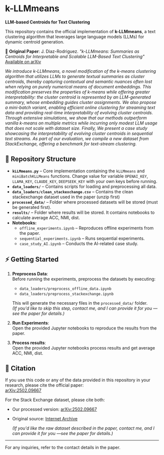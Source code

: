 # k-LLMmeans
**LLM-based Centroids for Text Clustering**

This repository contains the official implementation of **k-LLMmeans**, a text clustering algorithm that leverages large language models (LLMs) for dynamic centroid generation. 

📄 **Original Paper**: J. Diaz-Rodriguez. *"k-LLMmeans: Summaries as Centroids for Interpretable and Scalable LLM-Based Text Clustering"* [Available on arXiv](https://arxiv.org/abs/2502.09667)  

*We introduce k-LLMmeans, a novel modification of the k-means clustering algorithm that utilizes LLMs to generate textual summaries as cluster centroids, thereby capturing contextual and semantic nuances often lost when relying on purely numerical means of document embeddings. This modification preserves the properties of k-means while offering greater interpretability: the cluster centroid is represented by an LLM-generated summary, whose embedding guides cluster assignments. We also propose a mini-batch variant, enabling efficient online clustering for streaming text data and providing real-time interpretability of evolving cluster centroids. Through extensive simulations, we show that our methods outperform vanilla k-means on multiple metrics while incurring only modest LLM usage that does not scale with dataset size. Finally, We present a case study showcasing the interpretability of evolving cluster centroids in sequential text streams. As part of our evaluation, we compile a new dataset from StackExchange, offering a benchmark for text-stream clustering.*

## 📂 Repository Structure
- **`kLLMmeans.py`** – Core implementation containing the `kLLMmeans` and `miniBatchKLLMeans` functions. Change value for variable `OPENAI_KEY`, `LLAMA_KEY`, `CLAUDE_KEY`, `DEEPSEEK_KEY` with your own keys before running.
- **`data_loaders/`** – Contains scripts for loading and preprocessing all data.
- **`data_loaders/clean_stackexchange.csv`** – Contains the clean stackexchange dataset used in the paper (unzip first)
- **`processed_data/`** – Folder where processed datasets will be stored (must be generated first).
- **`results/`** – Folder where results will be stored. It contains notebooks to calculate average ACC, NMI, dist.
- **Notebooks:**
  - `offline_experiments.ipynb` – Reproduces offline experiments from the paper.
  - `sequential_experiments.ipynb` – Runs sequential experiments.
  - `case_study_AI.ipynb` – Conducts the AI-related case study.

## ⚡ Getting Started
1. **Preprocess Data**:  
   Before running the experiments, preprocess the datasets by executing:  
   - `data_loaders/preprocess_offline_data.ipynb`
   - `data_loaders/preprocess_stackexchange.ipynb`  

   This will generate the necessary files in the `processed_data/` folder.  
   _(If you'd like to skip this step, contact me, and I can provide it for you —see the paper for details.)_

2. **Run Experiments**:  
   Open the provided Jupyter notebooks to reproduce the results from the paper.

3. **Process results**:  
   Open the provided Jupyter notebooks process results and get average ACC, NMI, dist.

## 📜 Citation
If you use this code or any of the data provided in this repository in your research, please cite the official paper:  
[arXiv:2502.09667](https://arxiv.org/abs/2502.09667)

For the Stack Exchange dataset, please cite both:
- Our processed version: [arXiv:2502.09667](https://arxiv.org/abs/2502.09667)
- Original source: [Internet Archive](https://archive.org/download/stackexchange)

  _(If you'd like the raw dataset described in the paper, contact me, and I can provide it for you —see the paper for details.)_
---

For any inquiries, refer to the contact details in the paper.
